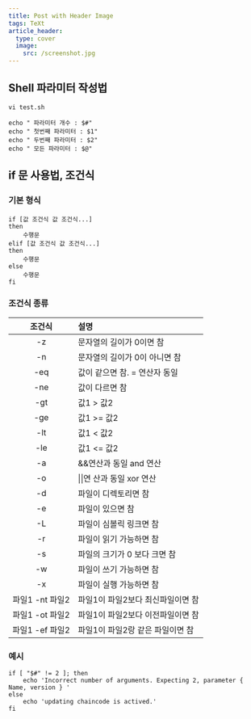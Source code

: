 ```yaml
---
title: Post with Header Image
tags: TeXt
article_header:
  type: cover
  image:
    src: /screenshot.jpg
---
```


## Shell 파라미터 작성법



```
vi test.sh
```

```
echo " 파라미터 개수 : $#"
echo " 첫번째 파라미터 : $1"
echo " 두번째 파라미터 : $2"
echo " 모든 파라미터 : $@"
```



## if 문 사용법, 조건식

### 기본 형식

```
if [값 조건식 값 조건식...]
then
    수행문
elif [값 조건식 값 조건식...]
then
    수행문
else
    수행문
fi
```



### 조건식 종류

|     조건식      | 설명                              |
| :-------------: | :-------------------------------- |
|       -z        | 문자열의 길이가 0이면 참          |
|       -n        | 문자열의 길이가 0이 아니면 참     |
|       -eq       | 값이 같으면 참. = 연산자 동일     |
|       -ne       | 값이 다르면 참                    |
|       -gt       | 값1 > 값2                         |
|       -ge       | 값1 >= 값2                        |
|       -lt       | 값1 < 값2                         |
|       -le       | 값1 <= 값2                        |
|       -a        | &&연산과 동일 and 연산            |
|       -o        | \|\|연 산과 동일 xor 연산         |
|       -d        | 파일이 디렉토리면 참              |
|       -e        | 파일이 있으면 참                  |
|       -L        | 파일이 심볼릭 링크면 참           |
|       -r        | 파일이 읽기 가능하면 참           |
|       -s        | 파일의 크기가 0 보다 크면 참      |
|       -w        | 파일이 쓰기 가능하면 참           |
|       -x        | 파일이 실행 가능하면 참           |
| 파일1 -nt 파일2 | 파일1이 파일2보다 최신파일이면 참 |
| 파일1 -ot 파일2 | 파일1이 파일2보다 이전파일이면 참 |
| 파일1 -ef 파일2 | 파일1이 파일2랑 같은 파일이면 참  |



### 예시

```
if [ "$#" != 2 ]; then
    echo 'Incorrect number of arguments. Expecting 2, parameter { Name, version } '
else
    echo 'updating chaincode is actived.'
fi
```

<!--more-->

